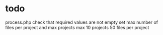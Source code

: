 # todo
process.php check that required values are not empty
set max number of files per project and max projects
max 10 projects 50 files per project